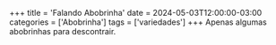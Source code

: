 +++
title = 'Falando Abobrinha'
date = 2024-05-03T12:00:00-03:00
categories = ['Abobrinha']
tags = ['variedades']
+++
Apenas algumas abobrinhas para descontrair.
